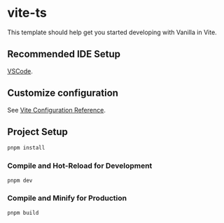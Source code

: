 # vite-ts

This template should help get you started developing with Vanilla in Vite.

## Recommended IDE Setup

[VSCode](https://code.visualstudio.com/).

## Customize configuration

See [Vite Configuration Reference](https://vitejs.dev/config/).

## Project Setup

```sh
pnpm install
```

### Compile and Hot-Reload for Development

```sh
pnpm dev
```

### Compile and Minify for Production

```sh
pnpm build
```
